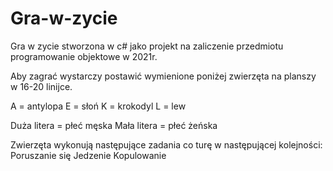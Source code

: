# Gra-w-zycie
Gra w zycie stworzona w c# jako projekt na zaliczenie przedmiotu programowanie objektowe w 2021r.

Aby zagrać wystarczy postawić wymienione poniżej zwierzęta na planszy w 16-20 linijce.

A = antylopa
E = słoń
K = krokodyl
L = lew

Duża litera = płeć męska
Mała litera = płeć żeńska

Zwierzęta wykonują następujące zadania co turę w następującej kolejności:
Poruszanie się
Jedzenie
Kopulowanie

